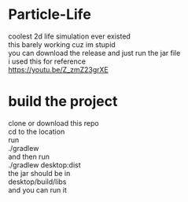 # Particle-Life
coolest 2d life simulation ever existed\
this barely working cuz im stupid\
you can download the release and just run the jar file\
i used this for reference\
https://youtu.be/Z_zmZ23grXE

# build the project 
clone or download this repo\
cd to the location \
run\
./gradlew\
and then run\
./gradlew desktop:dist\
the jar should be in\
desktop/build/libs\
and you can run it
